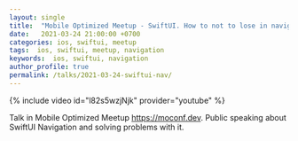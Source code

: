 ```yaml
---
layout: single
title:  "Mobile Optimized Meetup - SwiftUI. How to not to lose in navigation"
date:   2021-03-24 21:00:00 +0700
categories: ios, swiftui, meetup
tags:  ios, swiftui, meetup, navigation
keywords:  ios, swiftui, navigation
author_profile: true
permalink: /talks/2021-03-24-swiftui-nav/
---
```

{% include video id="l82s5wzjNjk" provider="youtube" %}

Talk in Mobile Optimized Meetup https://moconf.dev. Public speaking about SwiftUI Navigation and solving problems with it.